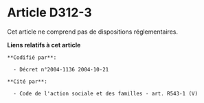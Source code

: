 # Article D312-3

Cet article ne comprend pas de dispositions réglementaires.

**Liens relatifs à cet article**

	**Codifié par**:

	  - Décret n°2004-1136 2004-10-21

	**Cité par**:

	  - Code de l'action sociale et des familles - art. R543-1 (V)
